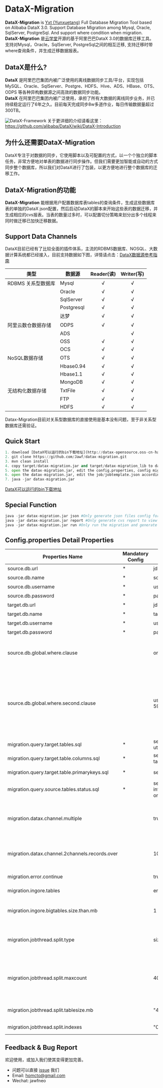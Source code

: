 # DataX-Migration
**DataX-Migration** is [Yxt (Yunxuetang)](http://www.yxt.com/) Full Database Migration Tool based on Alibaba DataX 3.0. Support Database Migration among Mysql, Oracle, SqlServer, PostgreSql. And support where condition when migration.   
**DataX-Migration** 是[云学堂](http://www.yxt.com/)开源的基于阿里巴巴DataX 3.0的数据库迁移工具。支持对Mysql，Oracle，SqlServer, PostgreSql之间的相互迁移, 支持迁移时带where查询条件，并生成迁移数据报表。

## DataX是什么?

**DataX** 是阿里巴巴集团内被广泛使用的离线数据同步工具/平台，实现包括 MySQL、Oracle、SqlServer、Postgre、HDFS、Hive、ADS、HBase、OTS、ODPS 等各种异构数据源之间高效的数据同步功能。   
**DataX** 在阿里巴巴集团内被广泛使用，承担了所有大数据的离线同步业务，并已持续稳定运行了6年之久。目前每天完成同步8w多道作业，每日传输数据量超过300TB。

![DataX-Framework](https://cloud.githubusercontent.com/assets/1067175/17879841/93b7fc1c-6927-11e6-8cda-7cf8420fc65f.png)
关于更详细的介绍请看这里：https://github.com/alibaba/DataX/wiki/DataX-Introduction

## 为什么还需要DataX-Migration
DataX专注于对数据的同步，它使用脚本以及可配置的方式，以一个个独立的脚本任务，非常方便地对单表的数据进行同步操作。但我们需要更加智能或自动的方式同步整个数据库，所以我们对DataX进行了包装，以更方便地进行整个数据库的迁移工作。

## DataX-Migration的功能
**DataX-Migration** 能根据用户配置数据库表tables的查询条件，生成这些数据库表的单独的DataX json配置，然后启动DataX的脚本来开始这些表的数据迁移，并生成相应的cvs报表。当表的数量过多时，可以配置切分策略来划分出多个线程来同时做迁移已加快迁移数据。


## Support Data Channels

DataX目前已经有了比较全面的插件体系，主流的RDBMS数据库、NOSQL、大数据计算系统都已经接入，目前支持数据如下图，详情请点击：[DataX数据源参考指南](https://github.com/alibaba/DataX/wiki/DataX-all-data-channels)

| 类型           | 数据源        | Reader(读) | Writer(写) |
| ------------ | ---------- | :-------: | :-------: |
| RDBMS 关系型数据库 | Mysql      |     √     |     √     |
|              | Oracle     |     √     |     √     |
|              | SqlServer  |     √     |     √     |
|              | Postgresql |     √     |     √     |
|              | 达梦         |     √     |     √     |
| 阿里云数仓数据存储    | ODPS       |     √     |     √     |
|              | ADS        |           |     √     |
|              | OSS        |     √     |     √     |
|              | OCS        |     √     |     √     |
| NoSQL数据存储    | OTS        |     √     |     √     |
|              | Hbase0.94  |     √     |     √     |
|              | Hbase1.1   |     √     |     √     |
|              | MongoDB    |     √     |     √     |
| 无结构化数据存储     | TxtFile    |     √     |     √     |
|              | FTP        |     √     |     √     |
|              | HDFS       |     √     |     √     |

Datax-Migration目前对关系型数据库的直接使用是基本没有问题，至于非关系型数据库还需验证。

## Quick Start

``` python
1. download [DataX可以运行的bin下载地址](http://datax-opensource.oss-cn-hangzhou.aliyuncs.com/datax.tar.gz)
2. git clone https://github.com/Jawf/datax-migration.git
3. mvn clean install
4. copy target/datax-migration.jar and target/datax-migration_lib to datax home directory.
5. open the datax-migration.jar, edit the config.properties, config migration db information source/target url, dbname, user, password, etc.
6. open the datax-migration.jar, edit the job/jobtemplate.json accordingly, default it migration from mysqlreader->mysqlwriter
7. java -jar datax-migration.jar
```
[DataX可以运行的bin下载地址](http://datax-opensource.oss-cn-hangzhou.aliyuncs.com/datax.tar.gz)
 
## Special Function
``` python
java -jar datax-migration.jar json #Only generate json files config for all tables.
java -jar datax-migration.jar report #Only generate cvs report to view migration status.
java -jar datax-migration.jar run #Only run the migration and generate the cvs reports. Before run this, need generate json config files for all tables first.
```

## Config.properties Detail Properties
| Properties Name           | Mandatory Config | Value Sample        | Remark  | 
| ------------ | ---------- | ---------- | :-------: |
| source.db.url | * |jdbc:mysql://192.168.0.188:3306/sourcedbname?useUnicode=true&characterEncoding=UTF-8 | 迁移源数据库连接url |
| source.db.name | * | sourcedbname | 源数据库名 |
| source.db.username | * | username | 源数据库连接用户名 |
| source.db.password | * | password | 源数据库连接密码 |
| target.db.url | * | jdbc:mysql://192.168.0.189:3306/targetdbname?useUnicode=true&characterEncoding=UTF-8 | 迁移目标数据库名 |
| target.db.name | * | targetdbname | 目标数据库名 |
| target.db.username | * | username | 目标数据库连接用户名 |
| target.db.password | * | password | 目标数据库连接密码 |
| source.db.global.where.clause | | orgId='410e7127-d969-4e0b-8326-4828182363cc' | global where clause to filter the migration data, the clause also be used in get status of report, ensure it able to be run in source and target db
| source.db.global.where.second.clause | | userid in (select id from CORE_USERPROFILE where orgid='d7f8dffb-8ae9-4a97-857b-59f395942781') | if the source table contain the column in where clause, will use the first where clause and ignore the second. if the source table does not contain the column in the where clause, but contain column in the second clause, will use the second clause and igonre the first clause. if the source table does not contain both where column, will ignore both |
| migration.query.target.tables.sql | * | select ut.table_name from information_schema.tables ut where ut.table_schema='targetdbname' and ut.table_type='base table' | target db query sql: select migration tables |
| migration.query.target.table.columns.sql | * | select column_name from information_schema.columns t where table_schema='targetdbname' and table_name='{0}'| target db query sql: select migration table columns |
| migration.query.target.table.primarykeys.sql | * | select column_name from information_schema.columns t where column_key='pri' and table_name='{0}' | #target db query sql: select migration table primary keys |
| migration.query.source.tables.status.sql | * | select ut.table_name,(ut.data_length+ut.index_length)/1024/1024 as size_MB, ut.table_rows  from information_schema.tables ut where ut.table_schema='targetdbname' and ut.table_type='base table' order by size_MB desc; | must contain 1:tablename,2:size,3:numOfRows. And must order by size desc. |
| migration.datax.channel.multiple| | true | mutiple channel used within one job to speed the migration, 2 channel will open 2*5 thread for one job. Caution: Mutiple channels may able to cause records consistency. |
| migration.datax.channel.2channels.records.over | | 1000000 | if migration records more than this value, will use 2 channel in DataX json config. Caution: Mutiple channels may able to cause records consistency. |
| migration.error.continue | | true | if got error whether terminate the running thread |
| migration.ingore.tables | | empty | config ingore tables to ignore migration. empty=ignore none |
| migration.ingore.bigtables.size.than.mb | | 1 | define the table size bigger than the value and ignore to migration. 1=igonre all tables that size > 1MB |
| migration.jobthread.split.type | | size | job thread to group a number of tables in thread by split type, available value: index:tables list index in the cvs reports, size:table size |
| migration.jobthread.split.maxcount | | 40 | job thread max tables, if between size:20-10 got 60 tables, will be grouped to 40,20. similar for split by index numbers. Adjust this value according to the big table size to encrease the migration speed. |
| migration.jobthread.split.tablesize.mb | | "40000,30000,20000,10000,5000,1000,500,200,100,50,20,10,1,0.4375,0.25,0.1875,0.125,0.0625" | size unit is MB, split the table groups by table size, enabled when type=size |
| migration.jobthread.split.indexes | | "0,1,2,5,10,50,60,90,100,200,300,310" | split the table groups by index, enabled when type=index |

## Feedback & Bug Report
欢迎使用，或加入我们使其变得更加完善。
- 问题可以直接 [issue](https://github.com/Jawf/datax-migration/issues/new) 我们
- Email: <homcto@gmail.com>
- Wechat: jawfneo